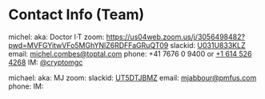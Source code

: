 # Contact Info (Team)

michel:
 aka: Doctor I·T
 zoom: <https://us04web.zoom.us/j/3056498482?pwd=MVFGYitwVFo5MGhYNlZ6RDFFaGRuQT09>
 slackid: [U031U833KLZ](https://toptal-groupe.slack.com/team/U031U833KLZ)
 email: michel.combes@toptal.com
 phone: +41 7676 0 9400 or [+1 614 526 4268](tel:16145264268)
 IM: [@cryptomgc](https://t.me/cryptomgc)
 
 
michael:
 aka: MJ
 zoom:
 slackid: [UT5DTJBMZ](https://toptal-groupe.slack.com/team/UT5DTJBMZ)
 email: mjabbour@pmfus.com
 phone:
 IM:
